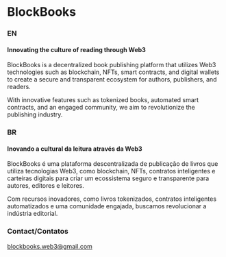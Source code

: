 # BlockBooks

### EN
#### Innovating the culture of reading through Web3
BlockBooks is a decentralized book publishing platform that utilizes Web3 technologies such as blockchain, NFTs, smart contracts, and digital wallets to create a secure and transparent ecosystem for authors, publishers, and readers.

With innovative features such as tokenized books, automated smart contracts, and an engaged community, we aim to revolutionize the publishing industry.

### BR
#### Inovando a cultural da leitura através da Web3
BlockBooks é uma plataforma descentralizada de publicação de livros que utiliza tecnologias Web3, como blockchain, NFTs, contratos inteligentes e carteiras digitais para criar um ecossistema seguro e transparente para autores, editores e leitores.

Com recursos inovadores, como livros tokenizados, contratos inteligentes automatizados e uma comunidade engajada, buscamos revolucionar a indústria editorial.

### Contact/Contatos
blockbooks.web3@gmail.com
